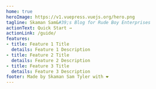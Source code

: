 ```yaml
---
home: true
heroImage: https://v1.vuepress.vuejs.org/hero.png
tagline: Skaman Sam&#39;s Blog for Rude Boy Enterprises
actionText: Quick Start →
actionLink: /guide/
features:
- title: Feature 1 Title
  details: Feature 1 Description
- title: Feature 2 Title
  details: Feature 2 Description
- title: Feature 3 Title
  details: Feature 3 Description
footer: Made by Skaman Sam Tyler with ❤️
---
```

